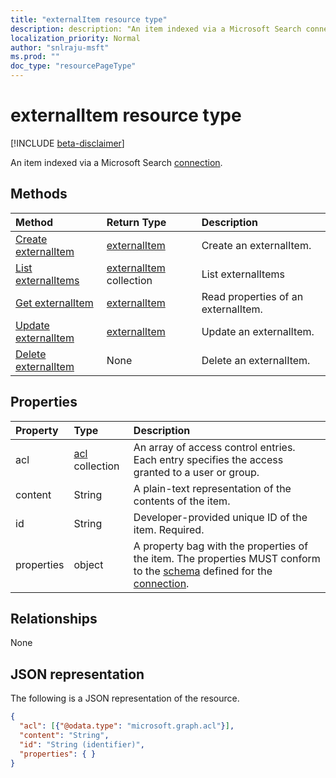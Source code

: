 ```yaml
---
title: "externalItem resource type"
description: description: "An item indexed via a Microsoft Search connection."
localization_priority: Normal
author: "snlraju-msft"
ms.prod: ""
doc_type: "resourcePageType"
---
```


# externalItem resource type

[!INCLUDE [beta-disclaimer](../../includes/beta-disclaimer.md)]

An item indexed via a Microsoft Search [connection](connection.md).

## Methods

| Method                                                 | Return Type                                | Description |
|:-------------------------------------------------------|:-------------------------------------------|:--|
| [Create externalItem](../api/connection-post-items.md) | [externalItem](externalitem.md)            | Create an externalItem. |
| [List externalItems](../api/connection-list-items.md)  | [externalItem](externalitem.md) collection | List externalItems |
| [Get externalItem](../api/externalitem-get.md)         | [externalItem](externalitem.md)            | Read properties of an externalItem. |
| [Update externalItem](../api/externalitem-update.md)   | [externalItem](externalitem.md)            | Update an externalItem. |
| [Delete externalItem](../api/externalitem-delete.md)   | None                                       | Delete an externalItem. |

## Properties

| Property   | Type                     | Description                          |
|:-----------|:-------------------------|:-------------------------------------|
| acl        | [acl](acl.md) collection | An array of access control entries. Each entry specifies the access granted to a user or group. |
| content    | String                   | A plain-text representation of the contents of the item. |
| id         | String                   | Developer-provided unique ID  of the item. Required. |
| properties | object                   | A property bag with the properties of the item. The properties MUST conform to the [schema](schema.md) defined for the [connection](connection.md). |

## Relationships

None

## JSON representation

The following is a JSON representation of the resource.

<!-- {
  "blockType": "resource",
  "optionalProperties": [

  ],
  "@odata.type": "microsoft.graph.externalItem",
  "baseType": "",
  "keyProperty": "id"
}-->

```json
{
  "acl": [{"@odata.type": "microsoft.graph.acl"}],
  "content": "String",
  "id": "String (identifier)",
  "properties": { }
}
```

<!-- uuid: 16cd6b66-4b1a-43a1-adaf-3a886856ed98
2019-02-04 14:57:30 UTC -->
<!-- {
  "type": "#page.annotation",
  "description": "externalItem resource",
  "keywords": "",
  "section": "documentation",
  "tocPath": ""
}-->
